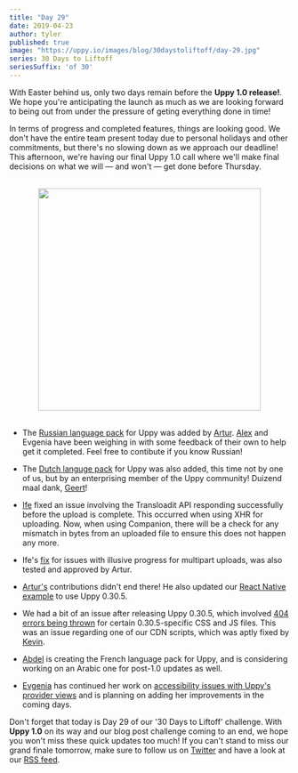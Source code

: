 ```yaml
---
title: "Day 29"
date: 2019-04-23
author: tyler
published: true
image: "https://uppy.io/images/blog/30daystoliftoff/day-29.jpg"
series: 30 Days to Liftoff
seriesSuffix: 'of 30'
---
```


With Easter behind us, only two days remain before the **Uppy 1.0 release!**. We hope you're anticipating the launch as much as we are looking forward to being out from under the pressure of geting everything done in time!

In terms of progress and completed features, things are looking good. We don't have the entire team present today due to personal holidays and other commitments, but there's no slowing down as we approach our deadline! This afternoon, we're having our final Uppy 1.0 call where we'll make final decisions on what we will — and won't — get done before Thursday.

<center><br /><img width="400" src="/images/blog/30daystoliftoff/day-29.jpg"><br /><br /></center>

<!--more-->

- The [Russian language pack](https://github.com/transloadit/uppy/pull/1467) for Uppy was added by [Artur](https://github.com/arturi). [Alex](https://github.com/nqst) and Evgenia have been weighing in with some feedback of their own to help get it completed. Feel free to contibute if you know Russian!

- The [Dutch languge pack](https://github.com/transloadit/uppy/pull/1462) for Uppy was also added, this time not by one of us, but by an enterprising member of the Uppy community! Duizend maal dank, [Geert](https://github.com/clerx)!

- [Ife](https://github.com/ifedapoolarewaju) fixed an issue involving the Transloadit API responding successfully before the upload is complete. This occurred when using XHR for uploading. Now, when using Companion, there will be a check for any mismatch in bytes from an uploaded file to ensure this does not happen any more.

- Ife's [fix](https://github.com/transloadit/uppy/pull/1454) for issues with illusive progress for multipart uploads, was also tested and approved by Artur.

- [Artur's](https://github.com/arturi) contributions didn't end there! He also updated our [React Native example](https://github.com/transloadit/uppy/pull/1469) to use Uppy 0.30.5.

- We had a bit of an issue after releasing Uppy 0.30.5, which involved [404 errors being thrown](https://github.com/transloadit/uppy/issues/1466) for certain 0.30.5-specific CSS and JS files. This was an issue regarding one of our CDN scripts, which was aptly fixed by [Kevin](https://github.com/kvz).

- [Abdel](https://github.com/kiloreux) is creating the French language pack for Uppy, and is considering working on an Arabic one for post-1.0 updates as well.

- [Evgenia](https://github.com/lakesare) has continued her work on [accessibility issues with Uppy's provider views](https://github.com/transloadit/uppy/issues/created_by/nqst) and is planning on adding her improvements in the coming days.

Don't forget that today is Day 29 of our '30 Days to Liftoff' challenge. With **Uppy 1.0** on its way and our blog post challenge coming to an end, we hope you won't miss these quick updates too much! If you can't stand to miss our grand finale tomorrow, make sure to follow us on [Twitter](https://twitter.com/uppy_io) and have a look at our [RSS feed](https://uppy.io/atom.xml).
